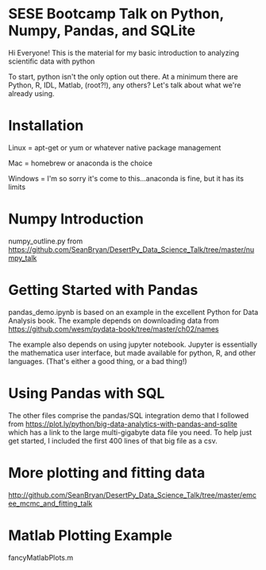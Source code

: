 # SESE Bootcamp Talk on Python, Numpy, Pandas, and SQLite

Hi Everyone! This is the material for my basic introduction to analyzing scientific data with python

To start, python isn't the only option out there. At a minimum there are Python, R, IDL, Matlab, (root?!), any others? Let's talk about what we're already using.

# Installation

Linux = apt-get or yum or whatever native package management

Mac = homebrew or anaconda is the choice

Windows = I'm so sorry it's come to this...anaconda is fine, but it has its limits


# Numpy Introduction
numpy_outline.py from https://github.com/SeanBryan/DesertPy_Data_Science_Talk/tree/master/numpy_talk

# Getting Started with Pandas

pandas_demo.ipynb is based on an example in the excellent Python for Data Analysis book. The example depends on downloading data from https://github.com/wesm/pydata-book/tree/master/ch02/names

The example also depends on using jupyter notebook. Jupyter is essentially the mathematica user interface, but made available for python, R, and other languages. (That's either a good thing, or a bad thing!)

# Using Pandas with SQL

The other files comprise the pandas/SQL integration demo that I followed from https://plot.ly/python/big-data-analytics-with-pandas-and-sqlite which has a link to the large multi-gigabyte data file you need. To help just get started, I included the first 400 lines of that big file as a csv.

# More plotting and fitting data
http://github.com/SeanBryan/DesertPy_Data_Science_Talk/tree/master/emcee_mcmc_and_fitting_talk

# Matlab Plotting Example

fancyMatlabPlots.m
